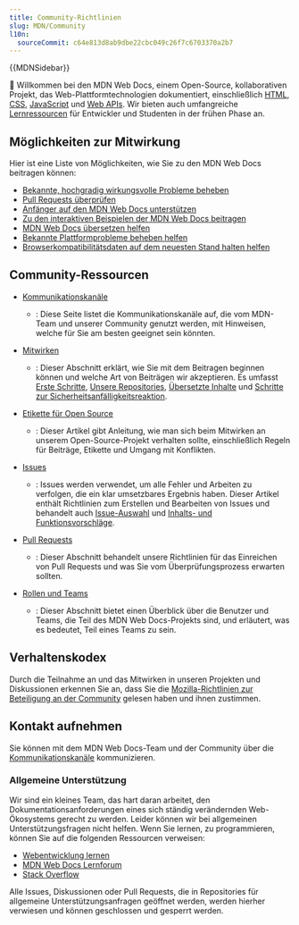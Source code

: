 ```yaml
---
title: Community-Richtlinien
slug: MDN/Community
l10n:
  sourceCommit: c64e813d8ab9dbe22cbc049c26f7c6703370a2b7
---
```


{{MDNSidebar}}

👋 Willkommen bei den MDN Web Docs, einem Open-Source, kollaborativen Projekt, das Web-Plattformtechnologien dokumentiert, einschließlich [HTML](/de/docs/Web/HTML), [CSS](/de/docs/Web/CSS), [JavaScript](/de/docs/Web/JavaScript) und [Web APIs](/de/docs/Web/API). Wir bieten auch umfangreiche [Lernressourcen](/de/docs/Learn) für Entwickler und Studenten in der frühen Phase an.

## Möglichkeiten zur Mitwirkung

Hier ist eine Liste von Möglichkeiten, wie Sie zu den MDN Web Docs beitragen können:

- [Bekannte, hochgradig wirkungsvolle Probleme beheben](https://github.com/orgs/mdn/projects/25/views/1)
- [Pull Requests überprüfen](/de/docs/MDN/Community/Pull_requests)
- [Anfänger auf den MDN Web Docs unterstützen](/de/docs/MDN/Community/Learn_forum)
- [Zu den interaktiven Beispielen der MDN Web Docs beitragen](https://github.com/mdn/interactive-examples/blob/main/CONTRIBUTING.md)
- [MDN Web Docs übersetzen helfen](/de/docs/MDN/Community/Contributing/Translated_content)
- [Bekannte Plattformprobleme beheben helfen](https://github.com/mdn/yari/issues)
- [Browserkompatibilitätsdaten auf dem neuesten Stand halten helfen](https://github.com/mdn/browser-compat-data)

## Community-Ressourcen

- [Kommunikationskanäle](/de/docs/MDN/Community/Communication_channels)

  - : Diese Seite listet die Kommunikationskanäle auf, die vom MDN-Team und unserer Community genutzt werden, mit Hinweisen, welche für Sie am besten geeignet sein könnten.

- [Mitwirken](/de/docs/MDN/Community/Contributing)

  - : Dieser Abschnitt erklärt, wie Sie mit dem Beitragen beginnen können und welche Art von Beiträgen wir akzeptieren. Es umfasst [Erste Schritte](/de/docs/MDN/Community/Contributing/Getting_started), [Unsere Repositories](/de/docs/MDN/Community/Contributing/Our_repositories), [Übersetzte Inhalte](/de/docs/MDN/Community/Contributing/Translated_content) und [Schritte zur Sicherheitsanfälligkeitsreaktion](/de/docs/MDN/Community/Contributing/Security_vulnerability_response).

- [Etikette für Open Source](/de/docs/MDN/Community/Open_source_etiquette)

  - : Dieser Artikel gibt Anleitung, wie man sich beim Mitwirken an unserem Open-Source-Projekt verhalten sollte, einschließlich Regeln für Beiträge, Etikette und Umgang mit Konflikten.

- [Issues](/de/docs/MDN/Community/Issues)

  - : Issues werden verwendet, um alle Fehler und Arbeiten zu verfolgen, die ein klar umsetzbares Ergebnis haben. Dieser Artikel enthält Richtlinien zum Erstellen und Bearbeiten von Issues und behandelt auch [Issue-Auswahl](/de/docs/MDN/Community/Issues) und [Inhalts- und Funktionsvorschläge](/de/docs/MDN/Community/Issues/Content_suggestions_feature_proposals).

- [Pull Requests](/de/docs/MDN/Community/Pull_requests)

  - : Dieser Abschnitt behandelt unsere Richtlinien für das Einreichen von Pull Requests und was Sie vom Überprüfungsprozess erwarten sollten.

- [Rollen und Teams](/de/docs/MDN/Community/Roles_teams)

  - : Dieser Abschnitt bietet einen Überblick über die Benutzer und Teams, die Teil des MDN Web Docs-Projekts sind, und erläutert, was es bedeutet, Teil eines Teams zu sein.

## Verhaltenskodex

Durch die Teilnahme an und das Mitwirken in unseren Projekten und Diskussionen erkennen Sie an, dass Sie die [Mozilla-Richtlinien zur Beteiligung an der Community](https://github.com/mdn/mdn-community/blob/main/CODE_OF_CONDUCT.md) gelesen haben und ihnen zustimmen.

## Kontakt aufnehmen

Sie können mit dem MDN Web Docs-Team und der Community über die [Kommunikationskanäle](/de/docs/MDN/Community/Communication_channels) kommunizieren.

### Allgemeine Unterstützung

Wir sind ein kleines Team, das hart daran arbeitet, den Dokumentationsanforderungen eines sich ständig verändernden Web-Ökosystems gerecht zu werden.
Leider können wir bei allgemeinen Unterstützungsfragen nicht helfen.
Wenn Sie lernen, zu programmieren, können Sie auf die folgenden Ressourcen verweisen:

- [Webentwicklung lernen](/de/docs/Learn)
- [MDN Web Docs Lernforum](https://discourse.mozilla.org/c/mdn/learn/250)
- [Stack Overflow](https://stackoverflow.com/questions/)

Alle Issues, Diskussionen oder Pull Requests, die in Repositories für allgemeine Unterstützungsanfragen geöffnet werden, werden hierher verwiesen und können geschlossen und gesperrt werden.
